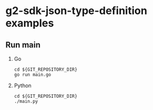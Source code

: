 # g2-sdk-json-type-definition examples

## Run main

1. Go

    ```console
    cd ${GIT_REPOSITORY_DIR}
    go run main.go

    ```

1. Python

    ```console
    cd ${GIT_REPOSITORY_DIR}
    ./main.py

    ```
